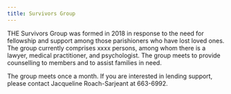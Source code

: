 ```yaml
---
title: Survivors Group
---
```

THE Survivors Group was formed in 2018 in response to the need for fellowship and support among those parishioners who have lost loved ones.  The group currently comprises xxxx persons, among whom there is a lawyer, medical practitioner, and psychologist.  The group meets to provide counselling to members and to assist families in need. 

The group meets once a month.  If you are interested in lending support, please contact Jacqueline Roach-Sarjeant at 663-6992.
